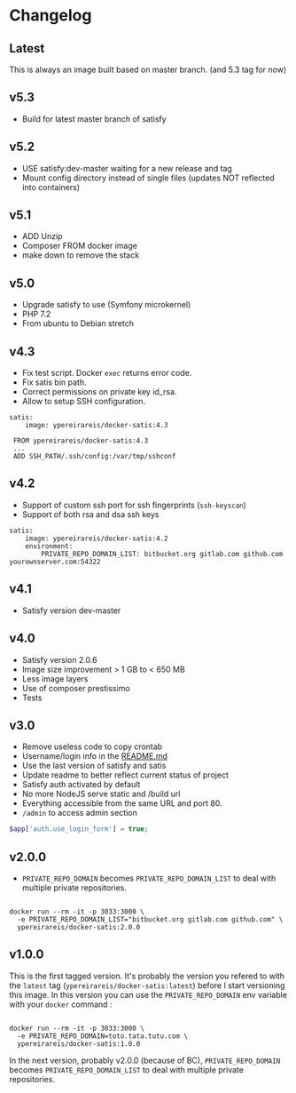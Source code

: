# Changelog

## Latest

This is always an image built based on master branch. (and 5.3 tag for now)

## v5.3

* Build for latest master branch of satisfy

## v5.2

* USE satisfy:dev-master waiting for a new release and tag
* Mount config directory instead of single files (updates NOT reflected into containers)

## v5.1

* ADD Unzip
* Composer FROM docker image
* make down to remove the stack

## v5.0

* Upgrade satisfy to use (Symfony microkernel)
* PHP 7.2
* From ubuntu to Debian stretch

## v4.3

* Fix test script. Docker `exec` returns error code.
* Fix satis bin path.
* Correct permissions on private key id_rsa.
* Allow to setup SSH configuration.

```
satis:
    image: ypereirareis/docker-satis:4.3
```

```
 FROM ypereirareis/docker-satis:4.3
 ...
 ADD SSH_PATH/.ssh/config:/var/tmp/sshconf
```

## v4.2

* Support of custom ssh port for ssh fingerprints (`ssh-keyscan`)
* Support of both rsa and dsa ssh keys

```
satis:
    image: ypereirareis/docker-satis:4.2
    environment:
        PRIVATE_REPO_DOMAIN_LIST: bitbucket.org gitlab.com github.com yourownserver.com:54322
```

## v4.1

* Satisfy version dev-master

## v4.0

* Satisfy version 2.0.6
* Image size improvement > 1 GB to < 650 MB
* Less image layers
* Use of composer prestissimo
* Tests

## v3.0

* Remove useless code to copy crontab
* Username/login info in the [README.md](README.md)
* Use the last version of satisfy and satis
* Update readme to better reflect current status of project
* Satisfy auth activated by default
* No more NodeJS serve static and /build url
* Everything accessible from the same URL and port 80.
* `/admin` to access admin section

```php
$app['auth.use_login_form'] = true;
```

## v2.0.0

* `PRIVATE_REPO_DOMAIN` becomes `PRIVATE_REPO_DOMAIN_LIST` to deal with multiple private repositories.

```shell

docker run --rm -it -p 3033:3000 \
  -e PRIVATE_REPO_DOMAIN_LIST="bitbucket.org gitlab.com github.com" \
  ypereirareis/docker-satis:2.0.0

```

## v1.0.0

This is the first tagged version. It's probably the version you refered to with the `latest` tag (`ypereirareis/docker-satis:latest`) before I start versioning this image.
In this version you can use the `PRIVATE_REPO_DOMAIN` env variable with your `docker` command :

```shell

docker run --rm -it -p 3033:3000 \
  -e PRIVATE_REPO_DOMAIN=toto.tata.tutu.com \
  ypereirareis/docker-satis:1.0.0

```

In the next version, probably v2.0.0 (because of BC), `PRIVATE_REPO_DOMAIN` becomes `PRIVATE_REPO_DOMAIN_LIST` to deal with multiple private repositories.
